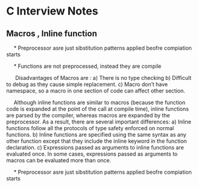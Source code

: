 <BODY>

<DIV id="id_1">
<H1> C Interview Notes </H1>
</DIV>
<DIV id="id_2_1">
<P class="p9 ft6"><H2> Macros , Inline function </H2></P>
<P class="p10 ft6">&nbsp;&nbsp;&nbsp;&nbsp;&nbsp;*  Preprocessor asre just sibstitution patterns applied beofre compiation starts </P>
<P class="p10 ft6">&nbsp;&nbsp;&nbsp;&nbsp;&nbsp;* Functions are not preprocessed, instead they are compile </P>
<P class="p10 ft6">&nbsp;&nbsp;&nbsp;&nbsp;&nbsp; Disadvantages of Macros are :
a) There is no type checking
b) Difficult to debug as they cause simple replacement.
c) Macro don’t have namespace, so a macro in one section of code can affect other section. </P>
<P class="p10 ft6">&nbsp;&nbsp;&nbsp;&nbsp;&nbsp;Although inline functions are similar to macros (because the function code is expanded at the point of the call at compile time), inline functions are parsed by the compiler, whereas macros are expanded by the preprocessor. As a result, there are several important differences:
  a) Inline functions follow all the protocols of type safety enforced on normal functions.
  b) Inline functions are specified using the same syntax as any other function except that they include the inline keyword in the function declaration.
  c) Expressions passed as arguments to inline functions are evaluated once. In some cases, expressions passed as arguments to macros can be evaluated more than once. </P>
<P class="p10 ft6">&nbsp;&nbsp;&nbsp;&nbsp;&nbsp;*  Preprocessor asre just sibstitution patterns applied beofre compiation starts </P>

</DIV>
</BODY>
